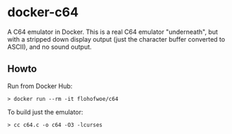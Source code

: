 # docker-c64
A C64 emulator in Docker. This is a real C64 emulator "underneath", but with a
stripped down display output (just the character buffer converted to ASCII),
and no sound output.

## Howto

Run from Docker Hub:

```
> docker run --rm -it flohofwoe/c64
```

To build just the emulator:

```
> cc c64.c -o c64 -O3 -lcurses
```
